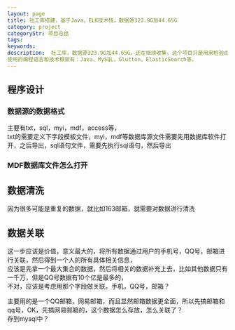 ```yaml
---
layout: page
title: 社工库搭建，基于Java，ELK技术栈，数据源323.9G加44.65G
category: project
categoryStr: 项目总结
tags:
keywords:
description:  社工库，数据源323.9G加44.65G，还在继续收集，这个项目只是用来检验自己数据处理，清洗，聚合的能力。
使用的编程语言和技术框架有：Java，MySQL，Glutton，ElasticSearch等。
---
```



## 程序设计
### 数据源的数据格式
主要有txt，sql，myi，mdf，access等，  
txt的需要定义下字段模板文件，myi，mdf等数据库源文件需要先用数据库软件打开，之后导出，sql语句文件，需要先执行sql语句，然后导出

### MDF数据库文件怎么打开

## 数据清洗
因为很多可能是重复的数据，就比如163邮箱，就需要对数据进行清洗

## 数据关联
这一步应该是价值，意义最大的，将所有数据通过用户的手机号，QQ号，邮箱进行关联，然后得到一个人的所有具体相关信息，  
应该是先拿一个最大集合的数据，然后将相关的数据补充上去，比如其他数据只有一千万，但是QQ号数据有10个亿是最多的，  
不对，应该是考虑用那个字段做关联。手机，QQ号，邮箱？

主要用的是一个QQ邮箱，网易邮箱，而且显然邮箱数据更全面，所以先搞邮箱和qq号，OK，先搞网易邮箱的，这个数据怎么存放，怎么关联了？  
存到mysql中？






